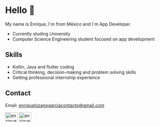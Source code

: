 # Hello 👋

My name is Enrique, I´m from México and I´m App Developer.

* Currently studing University
* Computer Science Engineering student focused on app development

## Skills

* Kotlin, Java and flutter coding
* Critical thinking, decision-making and problem solving skills
* Getting professional internship experience

## Contact

Email: enriquelozanogarciacontacto@gmail.com

<p align="left">
<a href="https://linkedin.com/in/enrique-lozano-garcia-990612235" target="blank"><img align="center" src="https://raw.githubusercontent.com/rahuldkjain/github-profile-readme-generator/master/src/images/icons/Social/linked-in-alt.svg" alt="enrique-lozano-garcia" height="30" width="40" /></a>
<a href="https://www.hackerrank.com/enrique_lozanog" target="blank"><img align="center" src="https://raw.githubusercontent.com/rahuldkjain/github-profile-readme-generator/master/src/images/icons/Social/hackerrank.svg" alt="enrique_lozanog" height="30" width="40" /></a>
</p>
